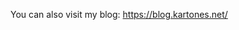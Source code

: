 You can also visit my blog: https://blog.kartones.net/

<!--START_SECTION:feed-->

<!--END_SECTION:feed-->
